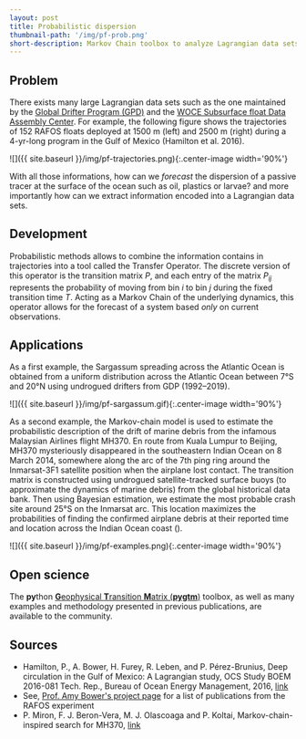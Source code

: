 ```yaml
---
layout: post
title: Probabilistic dispersion
thumbnail-path: '/img/pf-prob.png'
short-description: Markov Chain toolbox to analyze Lagrangian data sets of surface drifters and subsurface floats.
---
```


## Problem
There exists many large Lagrangian data sets such as the one maintained by the  [Global Drifter Program (GPD)](https://www.aoml.noaa.gov/phod/gdp) and the [WOCE Subsurface float Data Assembly Center](https://www.aoml.noaa.gov/phod/float_traj/data.php). For example, the following figure shows the trajectories of 152 RAFOS floats deployed at 1500 m (left) and 2500 m (right) during a 4-yr-long program in the Gulf of Mexico (Hamilton et al. 2016).

![]({{ site.baseurl }}/img/pf-trajectories.png){:.center-image width='90%'}

With all those informations, how can we *forecast* the dispersion of a passive tracer at the surface of the ocean such as oil, plastics or larvae? and more importantly how can we extract information encoded into a Lagrangian data sets.

## Development
Probabilistic methods allows to combine the information contains in trajectories into a tool called the Transfer Operator. The discrete version of this operator is the transition matrix *P*, and each entry of the matrix *P<sub>ij</sub>* represents the probability of moving from bin *i* to bin *j* during the fixed transition time *T*. Acting as a Markov Chain of the underlying dynamics, this operator allows for the forecast of a system based *only* on current observations.

## Applications

As a first example, the Sargassum spreading across the Atlantic Ocean is obtained from a uniform distribution across the Atlantic Ocean between 7°S and 20°N using undrogued drifters from GDP (1992–2019).

![]({{ site.baseurl }}/img/pf-sargassum.gif){:.center-image width='90%'}

As a second example, the Markov-chain model is used to estimate the probabilistic description of the drift of marine debris from the infamous Malaysian Airlines flight MH370. En route from Kuala Lumpur to Beijing, MH370 mysteriously disappeared in the southeastern Indian Ocean on 8 March 2014, somewhere along the arc of the 7th ping ring around the Inmarsat-3F1 satellite position when the airplane lost contact. The transition matrix is constructed using undrogued satellite-tracked surface buoys (to approximate the dynamics of marine debris) from the global historical data bank. Then using Bayesian estimation, we estimate the most probable crash site around 25°S on the Inmarsat arc. This location maximizes the probabilities of finding the confirmed airplane debris at their reported time and location across the Indian Ocean coast ().

![]({{ site.baseurl }}/img/pf-examples.png){:.center-image width='90%'}

## Open science
The **py**thon [**G**eophysical **T**ransition **M**atrix (**pygtm**)](https://github.com/philippemiron/pygtm) toolbox, as well as many examples and methodology presented in previous publications, are available to the community.

## Sources
- Hamilton, P., A. Bower, H. Furey, R. Leben, and P. Pérez-Brunius, Deep circulation in the Gulf of Mexico: A Lagrangian study, OCS Study BOEM 2016-081 Tech. Rep., Bureau of Ocean Energy Management, 2016, [link](https://permanent.fdlp.gov/gpo80279/5583%5b1%5d.pdf)
- See, [Prof. Amy Bower's project page](https://www2.whoi.edu/site/bower-lab/a-lagrangian-study-of-the-deep-circulation-in-the-gulf-of-mexico-2/) for a list of publications from the RAFOS experiment
- P. Miron, F. J. Beron-Vera, M. J. Olascoaga and P. Koltai, Markov-chain-inspired search for MH370, [link](https://doi.org/10.1063/1.5092132)
